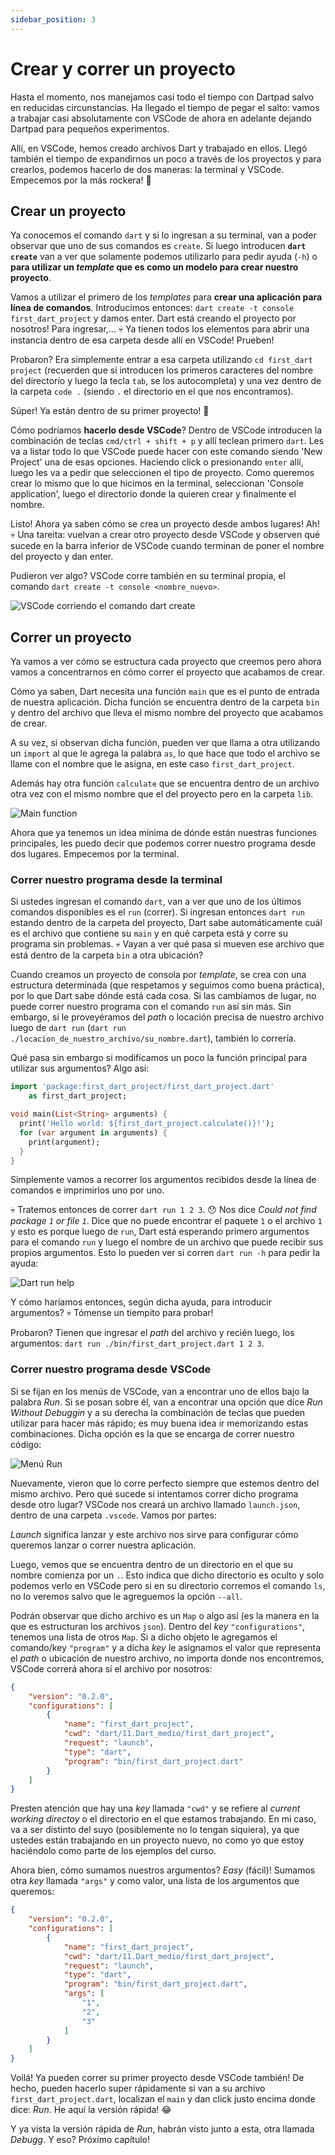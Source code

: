 ```yaml
---
sidebar_position: 3
---
```


# Crear y correr un proyecto

Hasta el momento, nos manejamos casi todo el tiempo con Dartpad salvo en reducidas circunstancias. Ha llegado el tiempo de pegar el salto: vamos a trabajar casi absolutamente con VSCode de ahora en adelante dejando Dartpad para pequeños experimentos.

Allí, en VSCode, hemos creado archivos Dart y trabajado en ellos. Llegó también el tiempo de expandirnos un poco a través de los proyectos y para crearlos, podemos hacerlo de dos maneras: la terminal y VSCode. Empecemos por la más rockera! 🤘

## Crear un proyecto

Ya conocemos el comando `dart` y si lo ingresan a su terminal, van a poder observar que uno de sus comandos es `create`. Si luego introducen __`dart create`__ van a ver que solamente podemos utilizarlo para pedir ayuda (`-h`) o __para utilizar un _template_ que es como un modelo para crear nuestro proyecto__.

Vamos a utilizar el primero de los _templates_ para __crear una aplicación para línea de comandos__. Introducimos entonces: `dart create -t console first_dart_project` y damos enter. Dart está creando el proyecto por nosotros! Para ingresar,... 💀 Ya tienen todos los elementos para abrir una instancia dentro de esa carpeta desde allí en VSCode! Prueben!

Probaron? Era simplemente entrar a esa carpeta utilizando `cd first_dart project` (recuerden que si introducen los primeros caracteres del nombre del directorio y luego la tecla `tab`, se los autocompleta) y una vez dentro de la carpeta `code .` (siendo `.` el directorio en el que nos encontramos).

Súper! Ya están dentro de su primer proyecto! 💪

Cómo podríamos __hacerlo desde VSCode__? Dentro de VSCode introducen la combinación de teclas `cmd/ctrl + shift + p` y allí teclean primero `dart`. Les va a listar todo lo que VSCode puede hacer con este comando siendo 'New Project' una de esas opciones. Haciendo click o presionando `enter` allí, luego les va a pedir que seleccionen el tipo de proyecto. Como queremos crear lo mismo que lo que hicimos en la terminal, seleccionan 'Console application', luego el directorio donde la quieren crear y finalmente el nombre.

Listo! Ahora ya saben cómo se crea un proyecto desde ambos lugares! Ah! 💀 Una tareita: vuelvan a crear otro proyecto desde VSCode y observen qué sucede en la barra inferior de VSCode cuando terminan de poner el nombre del proyecto y dan enter.

Pudieron ver algo? VSCode corre también en su terminal propia, el comando `dart create -t console <nombre_nuevo>`.

![VSCode corriendo el comando dart create](3.1_vscode_status_bar.gif)

## Correr un proyecto

Ya vamos a ver cómo se estructura cada proyecto que creemos pero ahora vamos a concentrarnos en cómo correr el proyecto que acabamos de crear.

Cómo ya saben, Dart necesita una función `main` que es el punto de entrada de nuestra aplicación. Dicha función se encuentra dentro de la carpeta `bin` y dentro del archivo que lleva el mismo nombre del proyecto que acabamos de crear.

A su vez, si observan dicha función, pueden ver que llama a otra utilizando un `import` al que le agrega la palabra `as`, lo que hace que todo el archivo se llame con el nombre que le asigna, en este caso `first_dart_project`.

Además hay otra función `calculate` que se encuentra dentro de un archivo otra vez con el mismo nombre que el del proyecto pero en la carpeta `lib`.

![Main function](3.2_main_function.png)

Ahora que ya tenemos un idea mínima de dónde están nuestras funciones principales, les puedo decir que podemos correr nuestro programa desde dos lugares. Empecemos por la terminal.

### Correr nuestro programa desde la terminal

Si ustedes ingresan el comando `dart`, van a ver que uno de los últimos comandos disponibles es el `run` (correr). Si ingresan entonces `dart run` estando dentro de la carpeta del proyecto, Dart sabe automáticamente cuál es el archivo que contiene su `main` y en qué carpeta está y corre su programa sin problemas. 💀 Vayan a ver qué pasa si mueven ese archivo que está dentro de la carpeta `bin` a otra ubicación?

Cuando creamos un proyecto de consola por _template_, se crea con una estructura determinada (que respetamos y seguimos como buena práctica), por lo que Dart sabe dónde está cada cosa. Si las cambiamos de lugar, no puede correr nuestro programa con el comando `run` así sin más. Sin embargo, si le proveyéramos del _path_ o locación precisa de nuestro archivo luego de `dart run` (`dart run ./locacion_de_nuestro_archivo/su_nombre.dart`), también lo correría.

Qué pasa sin embargo si modificamos un poco la función principal para utilizar sus argumentos? Algo así:

```dart
import 'package:first_dart_project/first_dart_project.dart'
    as first_dart_project;

void main(List<String> arguments) {
  print('Hello world: ${first_dart_project.calculate()}!');
  for (var argument in arguments) {
    print(argument);
  }
}
```

Simplemente vamos a recorrer los argumentos recibidos desde la línea de comandos e imprimirlos uno por uno.

💀 Tratemos entonces de correr `dart run 1 2 3`. 😯 Nos dice _Could not find package `1` or file `1`_. Dice que no puede encontrar el paquete `1` o el archivo `1` y esto es porque luego de `run`, Dart está esperando primero argumentos para el comando `run` y luego el nombre de un archivo que puede recibir sus propios argumentos. Esto lo pueden ver si corren `dart run -h` para pedir la ayuda:

![Dart run help](3.3_run_help.png)

Y cómo haríamos entonces, según dicha ayuda, para introducir argumentos? 💀 Tómense un tiempito para probar!

Probaron? Tienen que ingresar el _path_ del archivo y recién luego, los argumentos: `dart run ./bin/first_dart_project.dart 1 2 3`.

### Correr nuestro programa desde VSCode

Si se fijan en los menús de VSCode, van a encontrar uno de ellos bajo la palabra _Run_. Si se posan sobre él, van a encontrar una opción que dice _Run Without Debuggin_ y a su derecha la combinación de teclas que pueden utilizar para hacer más rápido; es muy buena idea ir memorizando estas combinaciones. Dicha opción es la que se encarga de correr nuestro código:

![Menú Run](3.4_run_menu.png)

Nuevamente, vieron que lo corre perfecto siempre que estemos dentro del mismo archivo. Pero qué sucede si intentamos correr dicho programa desde otro lugar? VSCode nos creará un archivo llamado `launch.json`, dentro de una carpeta `.vscode`. Vamos por partes:

_Launch_ significa lanzar y este archivo nos sirve para configurar cómo queremos lanzar o correr nuestra aplicación.

Luego, vemos que se encuentra dentro de un directorio en el que su nombre comienza por un `.`. Esto indica que dicho directorio es oculto y solo podemos verlo en VSCode pero si en su directorio corremos el comando `ls`, no lo veremos salvo que le agreguemos la opción `--all`.

Podrán observar que dicho archivo es un `Map` o algo así (es la manera en la que es estructuran los archivos `json`). Dentro del _key_ `"configurations"`, tenemos una lista de otros `Map`. Si a dicho objeto le agregamos el comando/key `"program"` y a dicha _key_ le asignamos el valor que representa el _path_ o ubicación de nuestro archivo, no importa donde nos encontremos, VSCode correrá ahora sí el archivo por nosotros:

```json
{
    "version": "0.2.0",
    "configurations": [
        {
            "name": "first_dart_project",
            "cwd": "dart/11.Dart_medio/first_dart_project",
            "request": "launch",
            "type": "dart",
            "program": "bin/first_dart_project.dart"
        }
    ]
}
```

Presten atención que hay una _key_ llamada `"cwd"` y se refiere al _current working directoy_ o el directorio en el que estamos trabajando. En mi caso, va a ser distinto del suyo (posiblemente no lo tengan siquiera), ya que ustedes están trabajando en un proyecto nuevo, no como yo que estoy haciéndolo como parte de los ejemplos del curso.

Ahora bien, cómo sumamos nuestros argumentos? _Easy_ (fácil)! Sumamos otra _key_ llamada `"args"` y como valor, una lista de los argumentos que queremos:

```json
{
    "version": "0.2.0",
    "configurations": [
        {
            "name": "first_dart_project",
            "cwd": "dart/11.Dart_medio/first_dart_project",
            "request": "launch",
            "type": "dart",
            "program": "bin/first_dart_project.dart",
            "args": [
                "1",
                "2",
                "3"
            ]
        }
    ]
}
```

Voilá! Ya pueden correr su primer proyecto desde VSCode también! De hecho, pueden hacerlo super rápidamente si van a su archivo `first_dart_project.dart`, localizan el `main` y dan click justo encima donde dice: _Run_. He aquí la versión rápida! 😂

Y ya vista la versión rápida de _Run_, habrán visto junto a esta, otra llamada _Debugg_. Y eso? Próximo capítulo!
